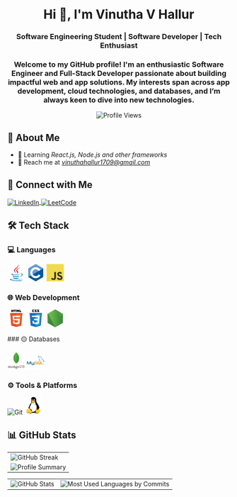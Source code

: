 <h1 align="center">Hi 👋, I'm Vinutha V Hallur</h1>
<h3 align="center">Software Engineering Student | Software Developer | Tech Enthusiast</h3>

<h3 align="center">Welcome to my GitHub profile! I'm an enthusiastic Software Engineer and Full-Stack Developer passionate about building impactful web and app solutions. My interests span across app development, cloud technologies, and databases, and I’m always keen to dive into new technologies. </h3>

<p align="center">
  <img src="https://komarev.com/ghpvc/?username=Vinutha-17&label=Profile%20views&color=0e75b6&style=flat" alt="Profile Views" />
</p>

## 🚀 About Me
- 🌱 Learning *React.js, Node.js and other frameworks*
- 📧 Reach me at *vinuthahallur1709@gmail.com*

## 📧 Connect with Me
<p align="left">
  <a href="https://www.linkedin.com/in/vinutha-hallur-50192425a" target="blank">
    <img align="center" src="https://raw.githubusercontent.com/rahuldkjain/github-profile-readme-generator/master/src/images/icons/Social/linked-in-alt.svg" alt="LinkedIn" height="30" width="40" />
  </a>
  <a href="https://leetcode.com/u/vinutha_1709/" target="blank">
    <img align="center" src="https://raw.githubusercontent.com/rahuldkjain/github-profile-readme-generator/master/src/images/icons/Social/leet-code.svg" alt="LeetCode" height="30" width="40" />
  </a>
</p>

## 🛠 Tech Stack
### 💻 Languages
<p align="left">
  <img src="https://raw.githubusercontent.com/devicons/devicon/master/icons/java/java-original.svg" alt="Java" width="40" height="40"/>
  <img src="https://raw.githubusercontent.com/devicons/devicon/master/icons/c/c-original.svg" alt="C" width="40" height="40"/>
  <img src="https://raw.githubusercontent.com/devicons/devicon/master/icons/javascript/javascript-original.svg" alt="JavaScript" width="40" height="40"/>
</p>

### 🌐 Web Development
<p align="left">
  <img src="https://raw.githubusercontent.com/devicons/devicon/master/icons/html5/html5-original-wordmark.svg" alt="HTML" width="40" height="40"/>
  <img src="https://raw.githubusercontent.com/devicons/devicon/master/icons/css3/css3-original-wordmark.svg" alt="CSS" width="40" height="40"/>
  <img src="https://raw.githubusercontent.com/devicons/devicon/master/icons/nodejs/nodejs-original.svg" alt="Node.js" width="40" height="40"/>
</p>
### 🟡 Databases
<p align="left">
  <img src="https://raw.githubusercontent.com/devicons/devicon/master/icons/mongodb/mongodb-original-wordmark.svg" alt="MongoDB" width="40" height="40"/>
  <img src="https://raw.githubusercontent.com/devicons/devicon/master/icons/mysql/mysql-original-wordmark.svg" alt="MySQL" width="40" height="40"/>
</p>

### ⚙ Tools & Platforms
<p align="left">
  <img src="https://www.vectorlogo.zone/logos/git-scm/git-scm-icon.svg" alt="Git" width="40" height="40"/>
  <img src="https://raw.githubusercontent.com/devicons/devicon/master/icons/linux/linux-original.svg" alt="Linux" width="40" height="40"/>
</p>

## 📊 GitHub Stats
<table>
  <tr>
    <td>
      <img src="https://nirzak-streak-stats.vercel.app/?user=Vinutha-17&theme=neon-palenight&hide_border=true&card_width=705" alt="GitHub Streak" />
    </td>
  </tr>
  <tr>
    <td>
      <img src="http://github-profile-summary-cards.vercel.app/api/cards/profile-details?username=Vinutha-17&theme=2077" alt="Profile Summary" />
    </td>
  </tr>
</table>

<table>
  <tr>
    <td>
      <img src="http://github-profile-summary-cards.vercel.app/api/cards/stats?username=Vinutha-17&theme=aura_dark" alt="GitHub Stats" />
    </td>
    <td>
      <img src="https://github-readme-stats.vercel.app/api/top-langs?username=Vinutha-17&locale=en&hide_title=false&layout=compact&card_width=320&langs_count=5&theme=dracula&hide_border=false" height="150" alt="Most Used Languages by Commits" />
    </td>
  </tr>
</table>
